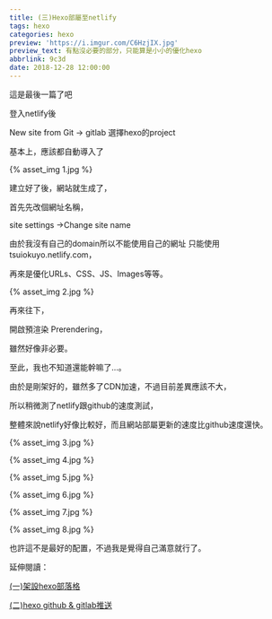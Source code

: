 ```yaml
---
title: (三)Hexo部屬至netlify
tags: hexo
categories: hexo
preview: 'https://i.imgur.com/C6HzjIX.jpg'
preview_text: 有點沒必要的部分，只能算是小小的優化hexo
abbrlink: 9c3d
date: 2018-12-28 12:00:00
---
```


這是最後一篇了吧

登入netlify後

New site from Git -> gitlab 選擇hexo的project

基本上，應該都自動導入了



{% asset_img 1.jpg %}



建立好了後，網站就生成了，

首先先改個網址名稱，

site settings ->Change site name



由於我沒有自己的domain所以不能使用自己的網址 只能使用tsuiokuyo.netlify.com，

再來是優化URLs、CSS、JS、Images等等。



{% asset_img 2.jpg %}



再來往下，

開啟預渲染 Prerendering，

雖然好像非必要。

至此，我也不知道還能幹嘛了...。



由於是剛架好的，雖然多了CDN加速，不過目前差異應該不大，

所以稍微測了netlify跟github的速度測試，

整體來說netlify好像比較好，而且網站部屬更新的速度比github速度還快。



{% asset_img 3.jpg %}

{% asset_img 4.jpg %}

{% asset_img 5.jpg %}

{% asset_img 6.jpg %}

{% asset_img 7.jpg %}

{% asset_img 8.jpg %}



也許這不是最好的配置，不過我是覺得自己滿意就行了。



延伸閱讀：

[(一)架設hexo部落格](https://tsuiokuyo.netlify.com/posts/9702c5d)

[(二)hexo github & gitlab推送](https://tsuiokuyo.netlify.com/posts/1ced115b)